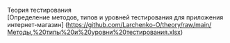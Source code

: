 Теория тестирования  
[Определение методов, типов и уровней тестирования для приложения интернет-магазин] (https://github.com/Larchenko-O/theory/raw/main/Методы,%20типы%20и%20уровни%20тестирования.xlsx)
